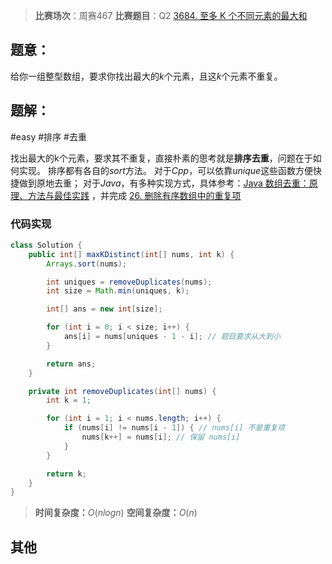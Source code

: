 > **比赛场次**：周赛467
> **比赛题目**：Q2  [3684. 至多 K 个不同元素的最大和](https://leetcode.cn/problems/maximize-sum-of-at-most-k-distinct-elements/)
## 题意：
给你一组整型数组，要求你找出最大的$k$个元素，且这$k$个元素不重复。
## 题解：
#easy #排序 #去重

找出最大的k个元素，要求其不重复，直接朴素的思考就是**排序去重**，问题在于如何实现。
排序都有各自的$sort$方法。
对于$Cpp$，可以依靠$unique$这些函数方便快捷做到原地去重；
对于$Java$，有多种实现方式，具体参考：[Java 数组去重：原理、方法与最佳实践](https://javaguidepro.com/blog/java-remove-duplicates-from-array/) ，并完成 [26. 删除有序数组中的重复项](https://leetcode.cn/problems/remove-duplicates-from-sorted-array/) 

### 代码实现
```java
class Solution {
    public int[] maxKDistinct(int[] nums, int k) {
        Arrays.sort(nums);

        int uniques = removeDuplicates(nums);
        int size = Math.min(uniques, k);

        int[] ans = new int[size];

        for (int i = 0; i < size; i++) {
            ans[i] = nums[uniques - 1 - i]; // 题目要求从大到小
        }

        return ans;
    }

    private int removeDuplicates(int[] nums) {
        int k = 1;

        for (int i = 1; i < nums.length; i++) {
            if (nums[i] != nums[i - 1]) { // nums[i] 不是重复项
                nums[k++] = nums[i]; // 保留 nums[i]
            }
        }

        return k;
    }
}
```
> **时间复杂度：**$O(nlogn)$
> **空间复杂度：**$O(n)$ 

## 其他
